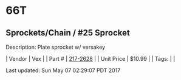 # 66T
## Sprockets/Chain / #25 Sprocket
Description: 	Plate sprocket w/ versakey 

| Vendor | Vex | 
| Part # | [217-2628](http://www.vexrobotics.com/vexpro/motion/sprockets-and-chain/25-sprockets.html) | 
| Unit Price | $10.99 | 
| Tags: |  | 

Last updated: Sun May 07 02:29:07 PDT 2017
